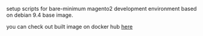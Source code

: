 setup scripts for bare-minimum magento2 development environment based on debian 9.4 base image.

you can check out built image on docker hub [here](https://hub.docker.com/r/yarimadam/magento2/)
